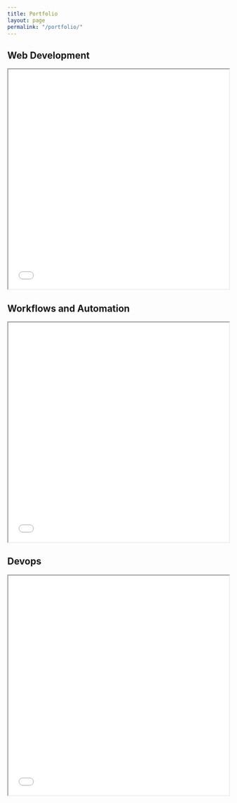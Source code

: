 ```yaml
---
title: Portfolio
layout: page
permalink: "/portfolio/"
---
```

## Web Development

<iframe src="static/images/Linkblog.io Portfolio - 2020-02-27.pdf"
        width="100%"
        height="500px">
</iframe>

## Workflows and Automation

<iframe src="static/images/Workflow Portfolio - 2011.pdf"
        width="100%"
        height="500px">
</iframe>

## Devops

<iframe src="static/images/Render Farm Portfolio - 2005.pdf"
        width="100%"
        height="500px">
</iframe>
